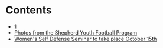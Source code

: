 # Contents

* [1](_drafts/32bpwr3gmail-com-quilting-class-to-be-offered-october-19-november-9th.md)
* [Photos from the Shepherd Youth Football Program](_drafts/32bpwr3gmail-com-photos-from-the-shepherd-youth-football-program.md)
* [Women's Self Defense Seminar to take place October 15th](_drafts/32bpwr3gmail-com-womens-self-defense-seminar-to-take-place-october-15th.md)

